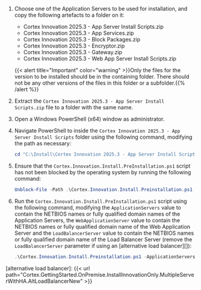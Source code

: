 1. Choose one of the Application Servers to be used for installation, and copy the following artefacts to a folder on it:
   * Cortex Innovation 2025.3 - App Server Install Scripts.zip
   * Cortex Innovation 2025.3 - App Services.zip
   * Cortex Innovation 2025.3 - Block Packages.zip
   * Cortex Innovation 2025.3 - Encryptor.zip
   * Cortex Innovation 2025.3 - Gateway.zip
   * Cortex Innovation 2025.3 - Web App Server Install Scripts.zip

    {{< alert title="Important" color="warning" >}}Only the files for the version to be installed should be in the containing folder. There should not be any other versions of the files in this folder or a subfolder.{{% /alert %}}

1. Extract the `Cortex Innovation 2025.3 - App Server Install Scripts.zip` file to a folder with the same name.
1. Open a Windows PowerShell (x64) window as administrator.
1. Navigate PowerShell to inside the `Cortex Innovation 2025.3 - App Server Install Scripts` folder using the following command, modifying the path as necessary:

    ```powershell
    cd "C:\Install\Cortex Innovation 2025.3 - App Server Install Scripts"
    ```

1. Ensure that the `Cortex.Innovation.Install.PreInstallation.ps1` script has not been blocked by the operating system by running the following command:

    ```powershell
    Unblock-File -Path .\Cortex.Innovation.Install.Preinstallation.ps1
    ```

1. Run the `Cortex.Innovation.Install.PreInstallation.ps1` script using the following command, modifying the `ApplicationServers` value to contain the NETBIOS names or fully qualified domain names of the Application Servers, the `WebApplicationServer` value to contain the NETBIOS names or fully qualified domain name of the Web Application Server and the  `LoadBalancerServer` value to contain the NETBIOS names or fully qualified domain name of the Load Balancer Server (remove the `LoadBalancerServer` parameter if using an [alternative load balancer][]):

    ```powershell
    .\Cortex.Innovation.Install.Preinstallation.ps1 -ApplicationServers @("app-server1", "app-server2", "app-server3") -WebApplicationServer "webapp-server" -LoadBalancerServer "lb-server"
    ```

[alternative load balancer]: {{< url path="Cortex.GettingStarted.OnPremise.InstallInnovationOnly.MultipleServerWithHA.AltLoadBalancerNew" >}}
